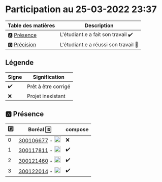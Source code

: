 # Participation au 25-03-2022 23:37

| Table des matières            | Description                                             |
|-------------------------------|---------------------------------------------------------|
| :a: [Présence](#a-présence)   | L'étudiant.e a fait son travail    :heavy_check_mark:   |
| :b: [Précision](#b-précision) | L'étudiant.e a réussi son travail  :tada:               |

## Légende

| Signe              | Signification                 |
|--------------------|-------------------------------|
| :heavy_check_mark: | Prêt à être corrigé           |
| :x:                | Projet inexistant             |

## :a: Présence

|:hash:| Boréal :id:                | compose       |
|------|----------------------------|---------------|
| 0 | [300106677](../300106677/Dockerfile) - <image src='https://avatars0.githubusercontent.com/u/71027895?s=460&v=4' width=20 height=20></image> | :x: |
| 1 | [300117811](../300117811/Dockerfile) - <image src='https://avatars0.githubusercontent.com/u/71027809?s=460&v=4' width=20 height=20></image> | :heavy_check_mark: |
| 2 | [300121460](../300121460/Dockerfile) - <image src='https://avatars0.githubusercontent.com/u/71027883?s=460&v=4' width=20 height=20></image> | :heavy_check_mark: |
| 3 | [300122014](../300122014/Dockerfile) - <image src='https://avatars0.githubusercontent.com/u/71392439?s=460&v=4' width=20 height=20></image> | :heavy_check_mark: |
